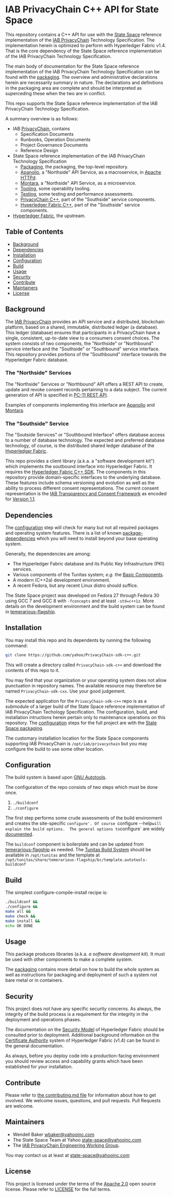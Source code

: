 # IAB PrivacyChain C++ API for State Space

This repository contains a C++ API for use with the [State Space](https://github.com/yahoo/state-space-packaging) reference implementation of the [IAB PrivacyChain](https://github.com/Interative-Advertising-Bureau/PrivacyChain) Technology Specification.  The implementation herein is optimized to perform with Hyperledger Fabric v1.4.  That is the core dependency of the State Space reference implementation of the IAB PrivacyChain Technology Specification.

The main body of documentation for the State Space reference implementation of the IAB PrivacyChain Technology Specification can be found with the [packaging](https://github.com/yahoo/state-space-packaging]).  The overview and administrative declarations herein are necessarily summary in nature. The declarations and definitions in the packaging area are complete and should be interpreted as superceding these when the two are in conflict.

This repo supports the State Space reference implementation of the IAB PrivacyChain Technology Specification.

A summary overview is as follows:
* IAB [PrivacyChain](https://github.com/InteractiveAdvertisingBureau/PrivacyChain), contains
    * Specification Documents
    * Runbooks, Operation Documents
    * Project Governance Documents
    * Reference Design
* State Space reference implementation of the IAB PrivacyChain Technology Specification
    * [Packaging](https://github.com/yahoo/state-space-packaging), the packaging, the top-level repository.
    * [Apanolio](https://github.com/yahoo/tunitas-apanolio), a "Northside" API Service, as a macroservice, in [Apache HTTPd](https://httpd.apache.org/).
    * [Montara](https://github.com/yahoo/tunitas-montara), a "Northside" API Service, as a microservice.
    * [Tooling](https://github.com/yahoo/state-space-tooling), some operability tooling.
    * [Testing](https://github.com/yahoo/state-space-testing), some testing and performance assessments.
    * [PrivacyChain C++](https://github.com/yahoo/PrivacyChain-sdk-cxx), part of the "Southside" service components.
    * [Hyperledger Fabric C++](https://github.com/yahoo/hyperledger-fabric-sdk-cxx), part of the "Southside" service components.
* [Hyperledger Fabric](https://github.com/hyperledger/fabric), the upstream.

## Table of Contents

- [Background](#background)
- [Dependencies](#dependencies)
- [Installation](#installation)
- [Configuration](#configuration)
- [Build](#build)
- [Usage](#usage)
- [Security](#security)
- [Contribute](#contribute)
- [Maintainers](#maintainers)
- [License](#license)

## Background

The [IAB PrivacyChain](https://github.com/Interactive-Advertising-Bureau/PrivacyChain) provides an API service and a distributed, blockchain platform, based on a shared, immutable, distributed ledger (a database). This ledger (database) ensures that participants in a PrivacyChain have a single, consistent, up-to-date view to a consumers consent choices.  The system consists of two components, the "Northside" or "Northbound" service interface and the "Southside" or "Southbound" service interface.  This repository provides portions of the "Southbound" interface towards the Hyperledger Fabric database.

### The "Northside" Services

The "Northside" Services or "Northbound" API offers a REST API to create, update and revoke consent records pertaining to a data subject.  The current generation of API is specified in [PC-11 REST API](https://github.com/InteractiveAdvertisingBureau/PrivacyChain/blob/master/design/PC-11_REST-API.md).

Examples of components implementing this interface are [Apanolio](https://github.com/yahoo/tunitas-apanolio) and [Montara](https://github.com/yahoo/tunitas-montara).

### The "Southside" Service

The "Soutside Services" or "Southbound Interface" offers database access to a number of database technology.  The expected and preferred database technology, of course, is the distributed shared ledger database of the [Hyperledger Fabric](https://www.hyperledger.org/projects/fabric).

This repo provides a client library (a.k.a. a "software development kit") which implements the soutbound interface into Hyperledger Fabric.  It requires the [Hyperledger Fabric C++ SDK](https://github.com/yahoo/hyperledger-fabric-sdk-c++).  The components in this repository provide domain-specific interfaces to the underlying database. These features include schema versioning and evolution as well as the ability to process different consent representations.  The current consent representation is the [IAB Transparency and Consent Framework](https://github.com/InteractiveAdvertisingBureau/GDPR-Transparency-and-Consent-Framework) as encoded for [Version 1.1](https://github.com/InteractiveAdvertisingBureau/GDPR-Transparency-and-Consent-Framework/blob/master/Consent%20string%20and%20vendor%20list%20formats%20v1.1%20Final.md).

## Dependencies

The [configuration](#configuration) step will check for many but not all required packages and operating system features.  There is a list of known [package-dependencies](https://github.com/yahoo/PrivacyChain-sdk-c++/blob/master/PACKAGES.md) which you will need to install beyond your base operating system.

Generally, the dependencies are among:
- The Hyperledger Fabric database and its Public Key Infrastructure (PKI) services.
- Various components of the Tunitas system; <em>e.g.</em> the [Basic Components](https://github.com/yahoo/tunitas-basic).
- A modern (C++2a) development environment.
- A recent Fedora, but any recent Linux distro should suffice.

The State Space project was developed on Fedora 27 through Fedora 30 using GCC 7 and GCC 8 with `-fconcepts` and at least `-std=c++1z`.  More details on the development environment and the build system can be found in [temerarious-flagship](https://github.com/yahoo/temerarious-flagship/blob/master/README.md).

## Installation

You may install this repo and its dependents by running the following command:

``` bash
git clone https://github.com/yahoo/PrivacyChain-sdk-c++.git
```

This will create a directory called `PrivacyChain-sdk-c++` and download the contents of this repo to it.

You may find that your organization or your operating system does not allow punctuation in repository names.  The available resource may therefore be named `PrivacyChain-sdk-cxx`.  Use your good judgement.

The expected application for the `PrivacyChain-sdk-c++` repo is as a submodule of a larger build of the State Space reference implementation of IAB PrivacyChain Techology Specification.  The configuration, build, and installation intructions herein pertain only to maintenance operations on this repository.  The [configuration](https://github.com/yahoo/state-space-packaging/blob/master/README.md#Configuration) steps for the full project are with the [State Space packaging](https://github.com/yahoo/state-space-packaging).

The customary installation location for the State Space components supporting IAB PrivacyChain is `/opt/iab/privacychain` but you may configure the build to use some other location.

## Configuration

The build system is based upon [GNU Autotools](https://www.gnu.org/software/automake/manual/html_node/index.html).

The configuration of the repo consists of two steps which must be done once.
1. `./buildconf`
2. `./configure`

The first step performs some crude assessments of the build environment and creates the site-specific `configure'. Of course `configure --help` will explain the build options.  The general options to `configure` are widely [documented](https://www.gnu.org/prep/standards/html_node/Configuration.html).

The `buildconf` component is boilerplate and can be updated from [temerarious-flagship](https://github.com/yahoo/temerarious-flagship/blob/master/bc/template.autotools-buildconf) as needed.  The [Tunitas Build System](https://github.com/yahoo/temerarious-flagship) should be available in `/opt/tunitas` and the template at `/opt/tunitas/share/temerarious-flagship/bc/template.autotools-buildconf`

## Build

The simplest configure-compile-install recipe is:

``` bash
./buildconf &&
./configure &&
make all &&
make check &&
make install &&
echo OK DONE
```

## Usage

This package produces libraries (a.k.a. <em>a software development kit</em>).  It must be used with other components to make a complete system.

The [packaging](https://github.com/yahoo/state-space-packaging]) contains more detail on how to build the whole system as well as instructions for packaging and deployment of such a system not bare metal or in containers.

## Security

This project does not have any specific security concerns.  As always, the integrity of the build process is a requirement for the integrity in the deployment and operations phases.

The documentation on the [Security Model](https://hyperledger-fabric.readthedocs.io/en/release-1.4/security_model.html) of Hyperledger Fabric should be consulted prior to deployment. Additional background information on the [Certificate Authority](https://hyperledger-fabric-ca.readthedocs.io/en/release-1.4/) system of Hyperledger Fabric (v1.4) can be found in the general documentation.

As always, before you deploy code into a production-facing environment you should review access and capability grants which have been established for your installation.


## Contribute

Please refer to [the contributing.md file](Contributing.md) for information about how to get involved. We welcome issues, questions, and pull requests. Pull Requests are welcome.

## Maintainers
- Wendell Baker <wbaker@yahooinc.com>
- The State Space Team at Yahoo <state-space@yahooinc.com>
- The [IAB PrivacyChain Engineering Working Group](https://iabtechlab.com/working-groups/blockchain-working-group/).

You may contact us at least at <state-space@yahooinc.com>

## License

This project is licensed under the terms of the [Apache 2.0](LICENSE-Apache-2.0) open source license. Please refer to [LICENSE](LICENSE) for the full terms.
